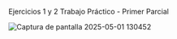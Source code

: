 Ejercicios 1 y 2 
Trabajo Práctico - Primer Parcial

![Captura de pantalla 2025-05-01 130452](https://github.com/user-attachments/assets/d1bf0bfc-5f55-42be-ad1c-c0761b632509)
